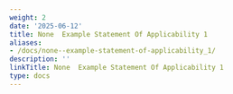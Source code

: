 ```yaml
---
weight: 2
date: '2025-06-12'
title: None  Example Statement Of Applicability 1
aliases:
- /docs/none--example-statement-of-applicability_1/
description: ''
linkTitle: None  Example Statement Of Applicability 1
type: docs
---
```


